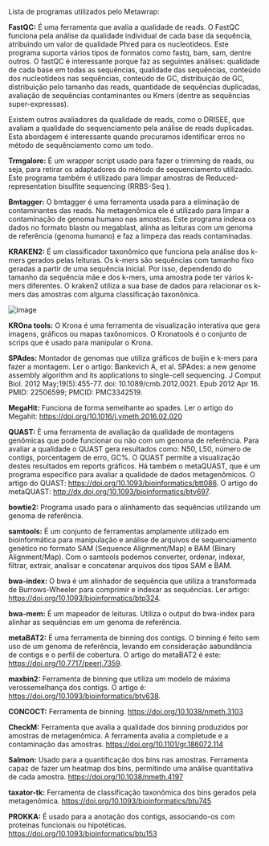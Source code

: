 Lista de programas utilizados pelo Metawrap:

**FastQC:** É uma ferramenta que avalia a qualidade de reads. O FastQC funciona pela análise da qualidade individual de cada base da sequência, atribuindo um valor de qualidade Phred para os nucleotídeos. Este programa suporta vários tipos de formatos como fastq, bam, sam, dentre outros. O fastQC é interessante porque faz as seguintes análises: qualidade de cada base em todas as sequências, qualidade das sequências, conteúdo dos nucleotídeos nas sequências, conteúdo de GC, distribuição de GC, distribuição pelo tamanho das reads, quantidade de sequências duplicadas, avaliação de sequências contaminantes ou Kmers (dentre as sequências super-expressas). 

Existem outros avaliadores da qualidade de reads, como o DRISEE, que avaliam a qualidade do sequenciamento pela análise de reads duplicadas. Esta abordagem é interessante quando procuramos identificar erros no método de sequênciamento como um todo.

**Trmgalore:** É um wrapper script usado para fazer o trimming de reads, ou seja, para retirar os adaptadores do método de sequenciamento utilizado. Este programa também é utilizado para limpar amostras de Reduced-representation bisulfite sequencing (RRBS-Seq ).

**Bmtagger:** O bmtagger é uma ferramenta usada para a eliminação de contaminantes das reads. Na metagenômica ele é utilizado para limpar a contaminação de genoma humano nas amostras. Este programa indexa os dados no formato blastn ou megablast, alinha as leituras com um genoma de referência (genoma humano) e faz a limpeza das reads contaminadas.

**KRAKEN2:** É um classificador taxonômico que funciona pela análise dos k-mers gerados pelas leituras. Os k-mers são sequências com tamanho fixo geradas a partir de uma sequência inicial. Por isso, dependendo do tamanho da sequência mãe e dos k-mers, uma amostra pode ter vários k-mers diferentes. O kraken2 utiliza a sua base de dados para relacionar os k-mers das amostras com alguma classificação taxonônica.

![image](https://github.com/user-attachments/assets/0a99a17f-c8b0-4621-b7b5-d74729a6a5f0)


**KROna tools:** O Krona é uma ferramenta de visualização interativa que gera imagens, gráficos ou mapas taxônomicos. O Kronatools é o conjunto de scrips que é usado para manipular o Krona. 

**SPAdes:** Montador de genomas que utiliza gráficos de buijin e k-mers para fazer a montagem. Ler o artigo: Bankevich A, et al. SPAdes: a new genome assembly algorithm and its applications to single-cell sequencing. J Comput Biol. 2012 May;19(5):455-77. doi: 10.1089/cmb.2012.0021. Epub 2012 Apr 16. PMID: 22506599; PMCID: PMC3342519.

**MegaHit:** Funciona de forma semelhante ao spades. Ler o artigo do Megahit: https://doi.org/10.1016/j.ymeth.2016.02.020

**QUAST:** É uma ferramenta de avaliação da qualidade de montagens genômicas que pode funcionar ou não com um genoma de referência. Para avaliar a qualidade o QUAST gera resultados como: N50, L50, número de contigs, porcentagem de erro, GC%. O QUAST permite a visualização destes resultados em reports gráficos. Há também o metaQUAST, que é um programa específico para avaliar a qualidade de dados metagenômicos. O artigo do QUAST: https://doi.org/10.1093/bioinformatics/btt086. O artigo do metaQUAST: http://dx.doi.org/10.1093/bioinformatics/btv697.

**bowtie2:** Programa usado para o alinhamento das sequências utilizando um genoma de referência.

**samtools:** É um conjunto de ferramentas amplamente utilizado em bioinformática para manipulação e análise de arquivos de sequenciamento genético no formato SAM (Sequence Alignment/Map) e BAM (Binary Alignment/Map). Com o samtools podemos converter, ordenar, indexar, filtrar, extrair, analisar e concatenar arquivos dos tipos SAM e BAM.

**bwa-index:** O bwa é um alinhador de sequência que utiliza a transformada de Burrows-Wheeler para comprimir e indexar as sequências. Ler artigo: https://doi.org/10.1093/bioinformatics/btp324.

**bwa-mem:** É um mapeador de leituras. Utiliza o output do bwa-index para alinhar as sequências em um genoma de referência.

**metaBAT2:** É uma ferramenta de binning dos contigs. O binning é feito sem uso de um genoma de referência, levando em consideração aabundância de contigs e o perfil de cobertura. O artigo do metaBAT2 é este: https://doi.org/10.7717/peerj.7359.

**maxbin2:** Ferramenta de binning que utiliza um modelo de máxima verossemelhança dos contigs. O artigo é: https://doi.org/10.1093/bioinformatics/btv638.

**CONCOCT:** Ferramenta de binning. https://doi.org/10.1038/nmeth.3103

**CheckM:** Ferramenta que avalia a qualidade dos binning produzidos por amostras de metagenômica. A ferramenta avalia a completude e a contaminação das amostras. https://doi.org/10.1101/gr.186072.114

**Salmon:** Usado para a quantificação dos bins nas amostras. Ferramenta capaz de fazer um heatmap dos bins, permitindo uma análise quantitativa de cada amostra. https://doi.org/10.1038/nmeth.4197

**taxator-tk:** Ferramenta de classificação taxonômica dos bins gerados pela metagenômica. https://doi.org/10.1093/bioinformatics/btu745

**PROKKA:** É usado para a anotação dos contigs, associando-os com proteínas funcionais ou hipotéticas. https://doi.org/10.1093/bioinformatics/btu153
